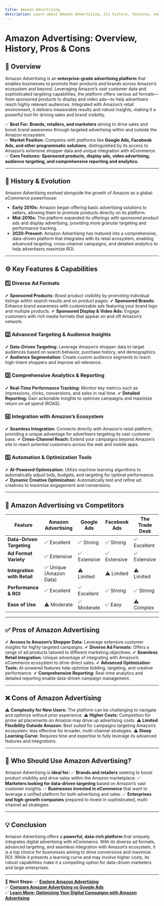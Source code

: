```yaml
---
title: Amazon Advertising
description: Learn about Amazon Advertising, its history, features, and how it compares to other digital advertising platforms.
---
```


# **Amazon Advertising: Overview, History, Pros & Cons**

## **📌 Overview**  
Amazon Advertising is an **enterprise-grade advertising platform** that enables businesses to promote their products and brands across Amazon’s ecosystem and beyond. Leveraging Amazon’s vast customer data and sophisticated targeting capabilities, the platform offers various ad formats—from sponsored products to display and video ads—to help advertisers reach highly relevant audiences. Integrated with Amazon’s retail environment, it delivers measurable results and robust insights, making it a powerful tool for driving sales and brand visibility.

✅ **Best For:** **Brands, retailers, and marketers** aiming to drive sales and boost brand awareness through targeted advertising within and outside the Amazon ecosystem.  
✅ **Market Position:** Competes with platforms like **Google Ads, Facebook Ads, and other programmatic solutions**, distinguished by its access to Amazon’s extensive shopper data and unique integration with eCommerce.  
✅ **Core Features:** **Sponsored products, display ads, video advertising, audience targeting, and comprehensive reporting and analytics.**

---

## **📜 History & Evolution**  
Amazon Advertising evolved alongside the growth of Amazon as a global eCommerce powerhouse:

- **Early 2010s:** Amazon began offering basic advertising solutions to sellers, allowing them to promote products directly on its platform.
- **Mid-2010s:** The platform expanded its offerings with sponsored product ads and display advertising, providing more granular targeting and performance tracking.
- **2020-Present:** Amazon Advertising has matured into a comprehensive, data-driven platform that integrates with its retail ecosystem, enabling advanced targeting, cross-channel campaigns, and detailed analytics to help advertisers maximize ROI.

---

## **⚙️ Key Features & Capabilities**

### **1️⃣ Diverse Ad Formats**
✔ **Sponsored Products:** Boost product visibility by promoting individual listings within search results and on product pages.
✔ **Sponsored Brands:** Enhance brand awareness with customizable ads featuring your brand logo and multiple products.
✔ **Sponsored Display & Video Ads:** Engage customers with rich media formats that appear on and off Amazon’s network.

### **2️⃣ Advanced Targeting & Audience Insights**
✔ **Data-Driven Targeting:** Leverage Amazon’s shopper data to target audiences based on search behavior, purchase history, and demographics.
✔ **Audience Segmentation:** Create custom audience segments to reach high-intent shoppers and improve ad relevance.

### **3️⃣ Comprehensive Analytics & Reporting**
✔ **Real-Time Performance Tracking:** Monitor key metrics such as impressions, clicks, conversions, and sales in real time.
✔ **Detailed Reporting:** Gain actionable insights to optimize campaigns and maximize return on ad spend (ROAS).

### **4️⃣ Integration with Amazon’s Ecosystem**
✔ **Seamless Integration:** Connects directly with Amazon’s retail platform, providing a unique advantage for advertisers targeting its vast customer base.
✔ **Cross-Channel Reach:** Extend your campaigns beyond Amazon’s site to reach potential customers across the web and mobile apps.

### **5️⃣ Automation & Optimization Tools**
✔ **AI-Powered Optimization:** Utilize machine learning algorithms to automatically adjust bids, budgets, and targeting for optimal performance.
✔ **Dynamic Creative Optimization:** Automatically test and refine ad creatives to maximize engagement and conversions.

---

## **🔄 Amazon Advertising vs Competitors**

| Feature                         | Amazon Advertising   | Google Ads          | Facebook Ads       | The Trade Desk       |
|---------------------------------|----------------------|---------------------|--------------------|----------------------|
| **Data-Driven Targeting**       | ✅ Excellent         | ✅ Strong           | ✅ Strong          | ✅ Excellent         |
| **Ad Format Variety**           | ✅ Extensive         | ✅ Extensive         | ✅ Extensive       | ✅ Extensive         |
| **Integration with Retail**     | ✅ Unique (Amazon Data)| ⚠ Limited         | ⚠ Limited         | ⚠ Limited            |
| **Performance & ROI**           | ✅ Excellent         | ✅ Excellent         | ✅ Strong          | ✅ Strong            |
| **Ease of Use**                 | ⚠ Moderate          | ✅ Moderate         | ✅ Easy            | ⚠ Complex            |

---

## **✅ Pros of Amazon Advertising**
✔ **Access to Amazon’s Shopper Data:** Leverage extensive customer insights for highly targeted campaigns.
✔ **Diverse Ad Formats:** Offers a range of ad products tailored to different marketing objectives.
✔ **Seamless Retail Integration:** Unique advantage of integrating with Amazon’s eCommerce ecosystem to drive direct sales.
✔ **Advanced Optimization Tools:** AI-powered features help optimize bidding, targeting, and creative performance.
✔ **Comprehensive Reporting:** Real-time analytics and detailed reporting enable data-driven campaign management.

---

## **❌ Cons of Amazon Advertising**
⚠ **Complexity for New Users:** The platform can be challenging to navigate and optimize without prior experience.
⚠ **Higher Costs:** Competition for prime ad placements on Amazon may drive up advertising costs.
⚠ **Limited Flexibility Outside Amazon:** Best suited for campaigns targeting Amazon’s ecosystem; less effective for broader, multi-channel strategies.
⚠ **Steep Learning Curve:** Requires time and expertise to fully leverage its advanced features and integrations.

---

## **🎯 Who Should Use Amazon Advertising?**
Amazon Advertising is **ideal for:**
✅ **Brands and retailers** seeking to boost product visibility and drive sales within the Amazon marketplace.
✅ **Marketers looking for data-driven targeting** based on Amazon’s vast customer insights.
✅ **Businesses invested in eCommerce** that want to leverage a unified platform for both advertising and sales.
✅ **Enterprises and high-growth companies** prepared to invest in sophisticated, multi-channel ad strategies.

---

## **💡 Conclusion**
Amazon Advertising offers a **powerful, data-rich platform** that uniquely integrates digital advertising with eCommerce. With its diverse ad formats, advanced targeting, and seamless integration with Amazon’s ecosystem, it is a top choice for businesses aiming to drive conversions and maximize ROI. While it presents a learning curve and may involve higher costs, its robust capabilities make it a compelling option for data-driven marketers and large enterprises.

---

🚀 **Next Steps:**
✅ **[Explore Amazon Advertising](https://advertising.amazon.com/)**  
✅ **[Compare Amazon Advertising vs Google Ads](#)**  
✅ **[Learn More: Optimizing Your Digital Campaigns with Amazon Advertising](#)**
